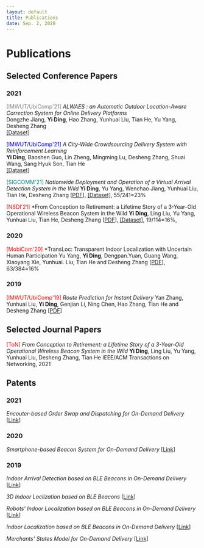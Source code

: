 ```yaml
---
layout: default
title: Publications
date: Sep. 2, 2020
---
```


# Publications

## Selected Conference Papers

### 2021

<span style="color:grey">[IMWUT/UbiComp'21]</span> *ALWAES : an Automatic Outdoor Location-Aware Correction System for Online Delivery Platforms* <br>
Dongzhe Jiang, **Yi Ding**, Hao Zhang, Yunhuai Liu, Tian He, Yu Yang, Desheng Zhang <br>
[[Dataset]](https://tianchi.aliyun.com/dataset/dataDetail?dataId=107267)

<span style="color:Blue">[IMWUT/UbiComp'21]</span> *A City-Wide Crowdsourcing Delivery System with Reinforcement Learning*  <br>
**Yi Ding**, Baoshen Guo, Lin Zheng, Mingming Lu, Desheng Zhang, Shuai Wang, Sang Hyuk Son, Tian He <br>
[[Dataset]](https://tianchi.aliyun.com/dataset/dataDetail?dataId=106807)

<span style="color:teal">[SIGCOMM'21]</span> *Nationwide Deployment and Operation of a Virtual Arrival Detection System in the Wild*
**Yi Ding**, Yu Yang, Wenchao Jiang, Yunhuai Liu, Tian He, Desheng Zhang
[[PDF](https://dl.acm.org/doi/pdf/10.1145/3452296.3472911)], [[Dataset]](https://tianchi.aliyun.com/dataset/dataDetail?dataId=103969), 55/241=23%

<span style="color:red">[NSDI'21]</span> *From Conception to Retirement: a Lifetime Story of a 3-Year-Old Operational Wireless Beacon System in the Wild
**Yi Ding**, Ling Liu, Yu Yang, Yunhuai Liu, Tian He, Desheng Zhang
[[PDF](Research/Publications/files/nsdi21-submission133-camera-ready.pdf)], [[Dataset]](https://tianchi.aliyun.com/dataset/dataDetail?dataId=76359), 19/114=16%, 

### 2020

<span style="color:red">[MobiCom'20]</span> *TransLoc: Transparent Indoor Localization with Uncertain Human Participation
Yu Yang,  **Yi Ding**, Dengpan.Yuan, Guang Wang, Xiaoyang Xie, Yunhuai. Liu, Tian He and Desheng Zhang
[[PDF](Research/Publications/files/transloc.pdf)], 63/384=16%

### 2019 

<span style="color:red">[IMWUT/UbiComp'19]</span> *Route Prediction for Instant Delivery* 
Yan Zhang, Yunhuai Liu, **Yi Ding**, Genjian Li, Ning Chen, Hao Zhang, Tian He and Desheng Zhang
[[PDF](https://static.aminer.cn/upload/pdf/804/626/236/5d77773b47c8f76646d17f1f_0.pdf)]

## Selected Journal Papers
<span style="color:red">[ToN]</span> *From Conception to Retirement: a Lifetime Story of a 3-Year-Old Operational Wireless Beacon System in the Wild*
**Yi Ding**, Ling Liu, Yu Yang, Yunhuai Liu, Desheng Zhang, Tian He
IEEE/ACM Transactions on Networking, 2021

## Patents

### 2021

*Encouter-based Order Swap and Dispatching for On-Demand Delivery* [[Link](http://www.soopat.com/Patent/202011600516)]

### 2020

*Smartphone-based Beacon System for On-Demand Delivery* [[Link](http://www.soopat.com/Patent/201910642269)]

### 2019

*Indoor Arrival Detection based on BLE Beacons in On-Demand Delivery* [[Link](http://www.soopat.com/Patent/201811468343)]

*3D Indoor Loclization based on BLE Beacons* [[Link](http://www.soopat.com/Patent/201811474624)]

*Robots' Indoor Localization based on BLE Beacons in On-Demand Delivery* [[Link](http://www.soopat.com/Patent/201811498024)]

*Indoor Localization based on BLE Beacons in On-Demand Delivery* [[Link](http://www.soopat.com/Patent/201811513249)]

*Merchants' States Model for On-Demand Delivery* [[Link](http://www.soopat.com/Patent/201811475912)]
